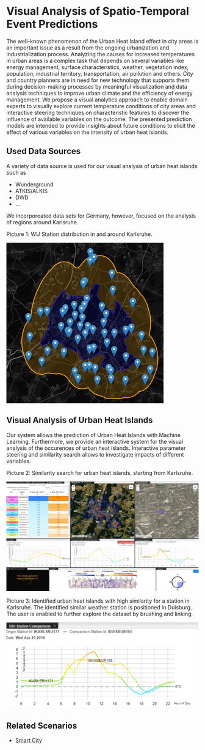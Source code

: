 # Visual Analysis of Spatio-Temporal Event Predictions

The well-known phenomenon of the Urban Heat Island effect in city areas is an important issue as a result from the ongoing urbanization and industrialization process. Analyzing the causes for increased temperatures in urban areas is a complex task that depends on several variables like energy management, surface characteristics, weather, vegetation index, population, industrial territory, transportation, air pollution and others. City and country planners are in need for new technology that supports them during decision-making processes by meaningful visualization and data analysis techniques to improve urban climate and the efficiency of energy management. We propose a visual analytics approach to enable domain experts to visually explore current temperature conditions of city areas and interactive steering techniques on characteristic features to discover the influence of available variables on the outcome. The presented prediction models are intended to provide insights about future conditions to elicit the effect of various variables on the intensity of urban heat islands.

## Used Data Sources
A variety of data source is used for our visual analysis of urban heat islands such as

- Wunderground
- ATKIS/ALKIS
- DWD
- ...

We incorporoated data sets for Germany, however, focused on the analysis of regions around Karlsruhe. 

Picture 1: WU Station distribution in and around Karlsruhe.

![Stations Karlsruhe](wu_stations_karlsruhe.png)

## Visual Analysis of Urban Heat Islands

Our system allows the prediction of Urban Heat Islands with Machine Learning. Furthermore, we provide an interactive system for the visual analysis of the occurences of urban heat islands. Interactive parameter steering and similarity search allows to investigate impacts of different variables. 

Picture 2: Similarity search for urban heat islands, starting from Karlsruhe. 

![Similarity Search](urbanheatislandssimilaritysearch330.png)

Picture 3: Identified urban heat islands with high similarity for a station in Karlsruhe. The identified similar weather station is positioned in Duisburg. The user is enabled to further explore the dataset by brushing and linking. 

![Similarity Search](urbanheatislandsidentifiedsimilar.png)


## Related Scenarios
- [Smart City](../../scenarios/01_city.md)
